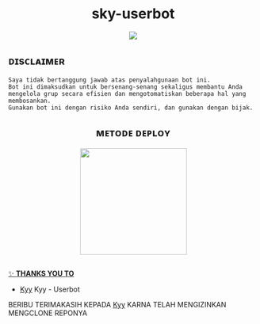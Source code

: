 <h1 align="center">sky-userbot</h1>

<p align="center">
    </p>


<p align="center">
  <img src="https://telegra.ph/file/317805b62122526722fd9.jpg">
</p>


## ᴅɪsᴄʟᴀɪᴍᴇʀ

```
Saya tidak bertanggung jawab atas penyalahgunaan bot ini.
Bot ini dimaksudkan untuk bersenang-senang sekaligus membantu Anda
mengelola grup secara efisien dan mengotomatiskan beberapa hal yang membosankan.
Gunakan bot ini dengan risiko Anda sendiri, dan gunakan dengan bijak.
```


<h2 align="center">
   ᴍᴇᴛᴏᴅᴇ ᴅᴇᴘʟᴏʏ
</h2>

<p align="center">
<a href="https://dashboard.heroku.com/new?template=https://github.com/Skyy112/sky-userbot"><img src="https://img.shields.io/badge/Deploy%20To%20Heroku-blueviolet?style=for-the-badge&logo=heroku" width="215""/</a>  


##

✨ **THANKS YOU TO**
*   [Kyy](https://github.com/muhammadrizky16/Kyy-Userbot)   Kyy - Userbot

BERIBU TERIMAKASIH KEPADA   [Kyy](https://github.com/muhammadrizky16/Kyy-Userbot)
KARNA TELAH MENGIZINKAN MENGCLONE REPONYA
